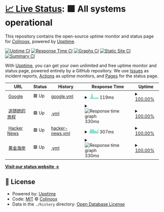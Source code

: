 # [📈 Live Status](https://demo.upptime.js.org): <!--live status--> **🟩 All systems operational**

This repository contains the open-source uptime monitor and status page for [Colinoox](https://demo.upptime.js.org), powered by [Upptime](https://github.com/upptime/upptime).

[![Uptime CI](https://github.com/Colinoox/upptime/workflows/Uptime%20CI/badge.svg)](https://github.com/Colinoox/upptime/actions?query=workflow%3A%22Uptime+CI%22)
[![Response Time CI](https://github.com/Colinoox/upptime/workflows/Response%20Time%20CI/badge.svg)](https://github.com/Colinoox/upptime/actions?query=workflow%3A%22Response+Time+CI%22)
[![Graphs CI](https://github.com/Colinoox/upptime/workflows/Graphs%20CI/badge.svg)](https://github.com/Colinoox/upptime/actions?query=workflow%3A%22Graphs+CI%22)
[![Static Site CI](https://github.com/Colinoox/upptime/workflows/Static%20Site%20CI/badge.svg)](https://github.com/Colinoox/upptime/actions?query=workflow%3A%22Static+Site+CI%22)
[![Summary CI](https://github.com/Colinoox/upptime/workflows/Summary%20CI/badge.svg)](https://github.com/Colinoox/upptime/actions?query=workflow%3A%22Summary+CI%22)

With [Upptime](https://upptime.js.org), you can get your own unlimited and free uptime monitor and status page, powered entirely by a GitHub repository. We use [Issues](https://github.com/Colinoox/upptime/issues) as incident reports, [Actions](https://github.com/Colinoox/upptime/actions) as uptime monitors, and [Pages](https://demo.upptime.js.org) for the status page.

<!--start: status pages-->
<!-- This summary is generated by Upptime (https://github.com/upptime/upptime) -->
<!-- Do not edit this manually, your changes will be overwritten -->
<!-- prettier-ignore -->
| URL | Status | History | Response Time | Uptime |
| --- | ------ | ------- | ------------- | ------ |
| <img alt="" src="https://icons.duckduckgo.com/ip3/www.google.com.ico" height="13"> [Google](https://www.google.com) | 🟩 Up | [google.yml](https://github.com/heshengshui/upptime/commits/HEAD/history/google.yml) | <details><summary><img alt="Response time graph" src="./graphs/google/response-time-week.png" height="20"> 119ms</summary><br><a href="https://demo.upptime.js.org/history/google"><img alt="Response time 108" src="https://img.shields.io/endpoint?url=https%3A%2F%2Fraw.githubusercontent.com%2Fheshengshui%2Fupptime%2FHEAD%2Fapi%2Fgoogle%2Fresponse-time.json"></a><br><a href="https://demo.upptime.js.org/history/google"><img alt="24-hour response time 82" src="https://img.shields.io/endpoint?url=https%3A%2F%2Fraw.githubusercontent.com%2Fheshengshui%2Fupptime%2FHEAD%2Fapi%2Fgoogle%2Fresponse-time-day.json"></a><br><a href="https://demo.upptime.js.org/history/google"><img alt="7-day response time 119" src="https://img.shields.io/endpoint?url=https%3A%2F%2Fraw.githubusercontent.com%2Fheshengshui%2Fupptime%2FHEAD%2Fapi%2Fgoogle%2Fresponse-time-week.json"></a><br><a href="https://demo.upptime.js.org/history/google"><img alt="30-day response time 110" src="https://img.shields.io/endpoint?url=https%3A%2F%2Fraw.githubusercontent.com%2Fheshengshui%2Fupptime%2FHEAD%2Fapi%2Fgoogle%2Fresponse-time-month.json"></a><br><a href="https://demo.upptime.js.org/history/google"><img alt="1-year response time 108" src="https://img.shields.io/endpoint?url=https%3A%2F%2Fraw.githubusercontent.com%2Fheshengshui%2Fupptime%2FHEAD%2Fapi%2Fgoogle%2Fresponse-time-year.json"></a></details> | <details><summary><a href="https://demo.upptime.js.org/history/google">100.00%</a></summary><a href="https://demo.upptime.js.org/history/google"><img alt="All-time uptime 100.00%" src="https://img.shields.io/endpoint?url=https%3A%2F%2Fraw.githubusercontent.com%2Fheshengshui%2Fupptime%2FHEAD%2Fapi%2Fgoogle%2Fuptime.json"></a><br><a href="https://demo.upptime.js.org/history/google"><img alt="24-hour uptime 100.00%" src="https://img.shields.io/endpoint?url=https%3A%2F%2Fraw.githubusercontent.com%2Fheshengshui%2Fupptime%2FHEAD%2Fapi%2Fgoogle%2Fuptime-day.json"></a><br><a href="https://demo.upptime.js.org/history/google"><img alt="7-day uptime 100.00%" src="https://img.shields.io/endpoint?url=https%3A%2F%2Fraw.githubusercontent.com%2Fheshengshui%2Fupptime%2FHEAD%2Fapi%2Fgoogle%2Fuptime-week.json"></a><br><a href="https://demo.upptime.js.org/history/google"><img alt="30-day uptime 100.00%" src="https://img.shields.io/endpoint?url=https%3A%2F%2Fraw.githubusercontent.com%2Fheshengshui%2Fupptime%2FHEAD%2Fapi%2Fgoogle%2Fuptime-month.json"></a><br><a href="https://demo.upptime.js.org/history/google"><img alt="1-year uptime 100.00%" src="https://img.shields.io/endpoint?url=https%3A%2F%2Fraw.githubusercontent.com%2Fheshengshui%2Fupptime%2FHEAD%2Fapi%2Fgoogle%2Fuptime-year.json"></a></details>
| <img alt="" src="https://icons.duckduckgo.com/ip3/zstdlc.cn.ico" height="13"> [追随她的旅程](https://zstdlc.cn) | 🟩 Up | [.yml](https://github.com/heshengshui/upptime/commits/HEAD/history/.yml) | <details><summary><img alt="Response time graph" src="./graphs//response-time-week.png" height="20"> 330ms</summary><br><a href="https://demo.upptime.js.org/history/"><img alt="Response time 376" src="https://img.shields.io/endpoint?url=https%3A%2F%2Fraw.githubusercontent.com%2Fheshengshui%2Fupptime%2FHEAD%2Fapi%2F%2Fresponse-time.json"></a><br><a href="https://demo.upptime.js.org/history/"><img alt="24-hour response time 329" src="https://img.shields.io/endpoint?url=https%3A%2F%2Fraw.githubusercontent.com%2Fheshengshui%2Fupptime%2FHEAD%2Fapi%2F%2Fresponse-time-day.json"></a><br><a href="https://demo.upptime.js.org/history/"><img alt="7-day response time 330" src="https://img.shields.io/endpoint?url=https%3A%2F%2Fraw.githubusercontent.com%2Fheshengshui%2Fupptime%2FHEAD%2Fapi%2F%2Fresponse-time-week.json"></a><br><a href="https://demo.upptime.js.org/history/"><img alt="30-day response time 335" src="https://img.shields.io/endpoint?url=https%3A%2F%2Fraw.githubusercontent.com%2Fheshengshui%2Fupptime%2FHEAD%2Fapi%2F%2Fresponse-time-month.json"></a><br><a href="https://demo.upptime.js.org/history/"><img alt="1-year response time 376" src="https://img.shields.io/endpoint?url=https%3A%2F%2Fraw.githubusercontent.com%2Fheshengshui%2Fupptime%2FHEAD%2Fapi%2F%2Fresponse-time-year.json"></a></details> | <details><summary><a href="https://demo.upptime.js.org/history/">100.00%</a></summary><a href="https://demo.upptime.js.org/history/"><img alt="All-time uptime 99.83%" src="https://img.shields.io/endpoint?url=https%3A%2F%2Fraw.githubusercontent.com%2Fheshengshui%2Fupptime%2FHEAD%2Fapi%2F%2Fuptime.json"></a><br><a href="https://demo.upptime.js.org/history/"><img alt="24-hour uptime 100.00%" src="https://img.shields.io/endpoint?url=https%3A%2F%2Fraw.githubusercontent.com%2Fheshengshui%2Fupptime%2FHEAD%2Fapi%2F%2Fuptime-day.json"></a><br><a href="https://demo.upptime.js.org/history/"><img alt="7-day uptime 100.00%" src="https://img.shields.io/endpoint?url=https%3A%2F%2Fraw.githubusercontent.com%2Fheshengshui%2Fupptime%2FHEAD%2Fapi%2F%2Fuptime-week.json"></a><br><a href="https://demo.upptime.js.org/history/"><img alt="30-day uptime 100.00%" src="https://img.shields.io/endpoint?url=https%3A%2F%2Fraw.githubusercontent.com%2Fheshengshui%2Fupptime%2FHEAD%2Fapi%2F%2Fuptime-month.json"></a><br><a href="https://demo.upptime.js.org/history/"><img alt="1-year uptime 99.83%" src="https://img.shields.io/endpoint?url=https%3A%2F%2Fraw.githubusercontent.com%2Fheshengshui%2Fupptime%2FHEAD%2Fapi%2F%2Fuptime-year.json"></a></details>
| <img alt="" src="https://icons.duckduckgo.com/ip3/news.ycombinator.com.ico" height="13"> [Hacker News](https://news.ycombinator.com) | 🟩 Up | [hacker-news.yml](https://github.com/heshengshui/upptime/commits/HEAD/history/hacker-news.yml) | <details><summary><img alt="Response time graph" src="./graphs/hacker-news/response-time-week.png" height="20"> 307ms</summary><br><a href="https://demo.upptime.js.org/history/hacker-news"><img alt="Response time 374" src="https://img.shields.io/endpoint?url=https%3A%2F%2Fraw.githubusercontent.com%2Fheshengshui%2Fupptime%2FHEAD%2Fapi%2Fhacker-news%2Fresponse-time.json"></a><br><a href="https://demo.upptime.js.org/history/hacker-news"><img alt="24-hour response time 209" src="https://img.shields.io/endpoint?url=https%3A%2F%2Fraw.githubusercontent.com%2Fheshengshui%2Fupptime%2FHEAD%2Fapi%2Fhacker-news%2Fresponse-time-day.json"></a><br><a href="https://demo.upptime.js.org/history/hacker-news"><img alt="7-day response time 307" src="https://img.shields.io/endpoint?url=https%3A%2F%2Fraw.githubusercontent.com%2Fheshengshui%2Fupptime%2FHEAD%2Fapi%2Fhacker-news%2Fresponse-time-week.json"></a><br><a href="https://demo.upptime.js.org/history/hacker-news"><img alt="30-day response time 458" src="https://img.shields.io/endpoint?url=https%3A%2F%2Fraw.githubusercontent.com%2Fheshengshui%2Fupptime%2FHEAD%2Fapi%2Fhacker-news%2Fresponse-time-month.json"></a><br><a href="https://demo.upptime.js.org/history/hacker-news"><img alt="1-year response time 374" src="https://img.shields.io/endpoint?url=https%3A%2F%2Fraw.githubusercontent.com%2Fheshengshui%2Fupptime%2FHEAD%2Fapi%2Fhacker-news%2Fresponse-time-year.json"></a></details> | <details><summary><a href="https://demo.upptime.js.org/history/hacker-news">100.00%</a></summary><a href="https://demo.upptime.js.org/history/hacker-news"><img alt="All-time uptime 99.99%" src="https://img.shields.io/endpoint?url=https%3A%2F%2Fraw.githubusercontent.com%2Fheshengshui%2Fupptime%2FHEAD%2Fapi%2Fhacker-news%2Fuptime.json"></a><br><a href="https://demo.upptime.js.org/history/hacker-news"><img alt="24-hour uptime 100.00%" src="https://img.shields.io/endpoint?url=https%3A%2F%2Fraw.githubusercontent.com%2Fheshengshui%2Fupptime%2FHEAD%2Fapi%2Fhacker-news%2Fuptime-day.json"></a><br><a href="https://demo.upptime.js.org/history/hacker-news"><img alt="7-day uptime 100.00%" src="https://img.shields.io/endpoint?url=https%3A%2F%2Fraw.githubusercontent.com%2Fheshengshui%2Fupptime%2FHEAD%2Fapi%2Fhacker-news%2Fuptime-week.json"></a><br><a href="https://demo.upptime.js.org/history/hacker-news"><img alt="30-day uptime 100.00%" src="https://img.shields.io/endpoint?url=https%3A%2F%2Fraw.githubusercontent.com%2Fheshengshui%2Fupptime%2FHEAD%2Fapi%2Fhacker-news%2Fuptime-month.json"></a><br><a href="https://demo.upptime.js.org/history/hacker-news"><img alt="1-year uptime 99.97%" src="https://img.shields.io/endpoint?url=https%3A%2F%2Fraw.githubusercontent.com%2Fheshengshui%2Fupptime%2FHEAD%2Fapi%2Fhacker-news%2Fuptime-year.json"></a></details>
| <img alt="" src="https://icons.duckduckgo.com/ip3/hjha.cc.ico" height="13"> [黄金海岸](https://hjha.cc) | 🟩 Up | [.yml](https://github.com/heshengshui/upptime/commits/HEAD/history/.yml) | <details><summary><img alt="Response time graph" src="./graphs//response-time-week.png" height="20"> 330ms</summary><br><a href="https://demo.upptime.js.org/history/"><img alt="Response time 376" src="https://img.shields.io/endpoint?url=https%3A%2F%2Fraw.githubusercontent.com%2Fheshengshui%2Fupptime%2FHEAD%2Fapi%2F%2Fresponse-time.json"></a><br><a href="https://demo.upptime.js.org/history/"><img alt="24-hour response time 329" src="https://img.shields.io/endpoint?url=https%3A%2F%2Fraw.githubusercontent.com%2Fheshengshui%2Fupptime%2FHEAD%2Fapi%2F%2Fresponse-time-day.json"></a><br><a href="https://demo.upptime.js.org/history/"><img alt="7-day response time 330" src="https://img.shields.io/endpoint?url=https%3A%2F%2Fraw.githubusercontent.com%2Fheshengshui%2Fupptime%2FHEAD%2Fapi%2F%2Fresponse-time-week.json"></a><br><a href="https://demo.upptime.js.org/history/"><img alt="30-day response time 335" src="https://img.shields.io/endpoint?url=https%3A%2F%2Fraw.githubusercontent.com%2Fheshengshui%2Fupptime%2FHEAD%2Fapi%2F%2Fresponse-time-month.json"></a><br><a href="https://demo.upptime.js.org/history/"><img alt="1-year response time 376" src="https://img.shields.io/endpoint?url=https%3A%2F%2Fraw.githubusercontent.com%2Fheshengshui%2Fupptime%2FHEAD%2Fapi%2F%2Fresponse-time-year.json"></a></details> | <details><summary><a href="https://demo.upptime.js.org/history/">100.00%</a></summary><a href="https://demo.upptime.js.org/history/"><img alt="All-time uptime 99.83%" src="https://img.shields.io/endpoint?url=https%3A%2F%2Fraw.githubusercontent.com%2Fheshengshui%2Fupptime%2FHEAD%2Fapi%2F%2Fuptime.json"></a><br><a href="https://demo.upptime.js.org/history/"><img alt="24-hour uptime 100.00%" src="https://img.shields.io/endpoint?url=https%3A%2F%2Fraw.githubusercontent.com%2Fheshengshui%2Fupptime%2FHEAD%2Fapi%2F%2Fuptime-day.json"></a><br><a href="https://demo.upptime.js.org/history/"><img alt="7-day uptime 100.00%" src="https://img.shields.io/endpoint?url=https%3A%2F%2Fraw.githubusercontent.com%2Fheshengshui%2Fupptime%2FHEAD%2Fapi%2F%2Fuptime-week.json"></a><br><a href="https://demo.upptime.js.org/history/"><img alt="30-day uptime 100.00%" src="https://img.shields.io/endpoint?url=https%3A%2F%2Fraw.githubusercontent.com%2Fheshengshui%2Fupptime%2FHEAD%2Fapi%2F%2Fuptime-month.json"></a><br><a href="https://demo.upptime.js.org/history/"><img alt="1-year uptime 99.83%" src="https://img.shields.io/endpoint?url=https%3A%2F%2Fraw.githubusercontent.com%2Fheshengshui%2Fupptime%2FHEAD%2Fapi%2F%2Fuptime-year.json"></a></details>

<!--end: status pages-->

[**Visit our status website →**](https://demo.upptime.js.org)

## 📄 License

- Powered by: [Upptime](https://github.com/upptime/upptime)
- Code: [MIT](./LICENSE) © [Colinoox](https://demo.upptime.js.org)
- Data in the `./history` directory: [Open Database License](https://opendatacommons.org/licenses/odbl/1-0/)
